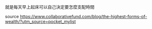 就是每天早上起床可以自己決定要怎麼支配時間

source https://www.collaborativefund.com/blog/the-highest-forms-of-wealth/?utm_source=pocket_mylist